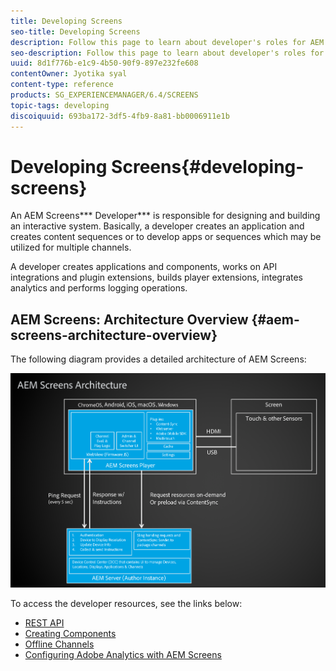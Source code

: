 ```yaml
---
title: Developing Screens
seo-title: Developing Screens
description: Follow this page to learn about developer's roles for AEM Screens. An AEM Screens developer creates an application and content sequences and develops apps or sequences which may be utilized for multiple channels.
seo-description: Follow this page to learn about developer's roles for AEM Screens. An AEM Screens developer creates an application and content sequences and develops apps or sequences which may be utilized for multiple channels.
uuid: 8d1f776b-e1c9-4b50-90f9-897e232fe608
contentOwner: Jyotika syal
content-type: reference
products: SG_EXPERIENCEMANAGER/6.4/SCREENS
topic-tags: developing
discoiquuid: 693ba172-3df5-4fb9-8a81-bb0006911e1b
---
```


# Developing Screens{#developing-screens}

An AEM Screens*** Developer*** is responsible for designing and building an interactive system. Basically, a developer creates an application and creates content sequences or to develop apps or sequences which may be utilized for multiple channels.

A developer creates applications and components, works on API integrations and plugin extensions, builds player extensions, integrates analytics and performs logging operations.

## AEM Screens: Architecture Overview {#aem-screens-architecture-overview}

The following diagram provides a detailed architecture of AEM Screens:

![](assets/chlimage_1-79.png)

To access the developer resources, see the links below:

* [REST API](../../screens/using/rest-api.md)
* [Creating Components](../../screens/using/creating-components.md)
* [Offline Channels](../../sites/developing/using/developing-screens-offline-channels.md)
* [Configuring Adobe Analytics with AEM Screens](../../screens/using/configuring-adobe-analytics-aem-screens.md)

